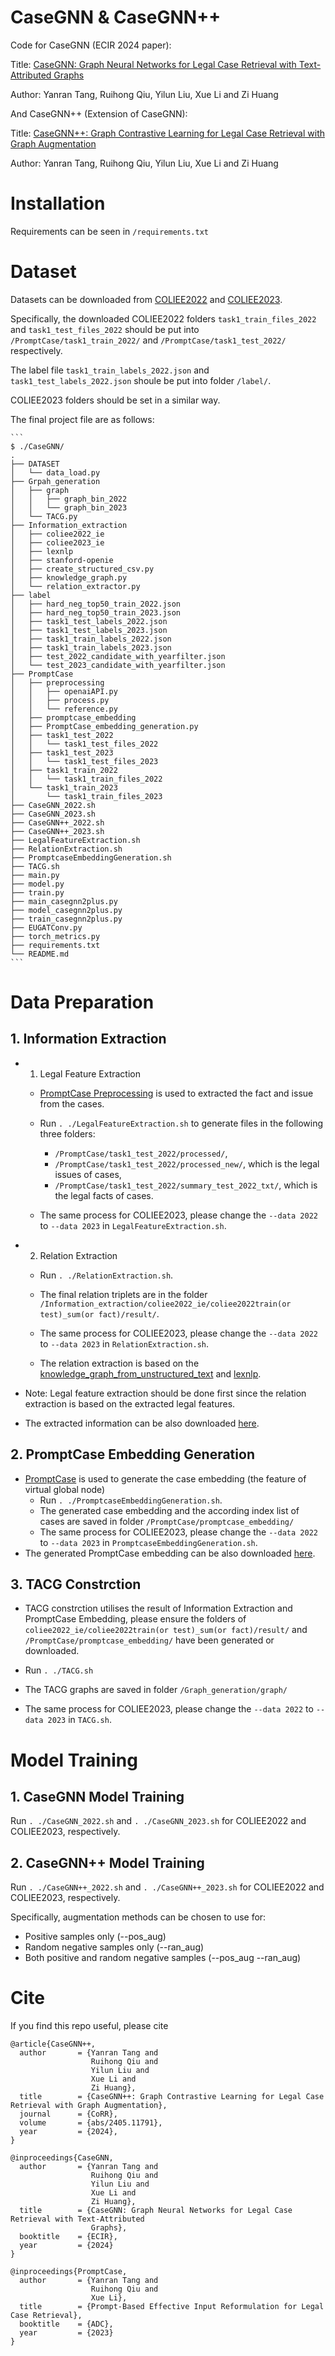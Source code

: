 # CaseGNN & CaseGNN++
Code for CaseGNN (ECIR 2024 paper):

Title: [CaseGNN: Graph Neural Networks for Legal Case Retrieval with Text-Attributed Graphs](https://arxiv.org/abs/2312.11229)

Author: Yanran Tang, Ruihong Qiu, Yilun Liu, Xue Li and Zi Huang

And CaseGNN++ (Extension of CaseGNN):

Title: [CaseGNN++: Graph Contrastive Learning for Legal Case Retrieval with Graph Augmentation](https://arxiv.org/abs/2405.11791)

Author: Yanran Tang, Ruihong Qiu, Yilun Liu, Xue Li and Zi Huang

# Installation
Requirements can be seen in `/requirements.txt`

# Dataset
Datasets can be downloaded from [COLIEE2022](https://sites.ualberta.ca/~rabelo/COLIEE2022/) and [COLIEE2023](https://sites.ualberta.ca/~rabelo/COLIEE2023/). 

Specifically, the downloaded COLIEE2022 folders `task1_train_files_2022` and `task1_test_files_2022` should be put into `/PromptCase/task1_train_2022/` and `/PromptCase/task1_test_2022/` respectively. 

The label file `task1_train_labels_2022.json` and `task1_test_labels_2022.json` shoule be put into folder `/label/`. 

COLIEE2023 folders should be set in a similar way. 

The final project file are as follows:

    ```
    $ ./CaseGNN/
    .
    ├── DATASET
    │   └── data_load.py
    ├── Grpah_generation
    │   ├── graph
    │   │   ├── graph_bin_2022
    │   │   └── graph_bin_2023
    │   └── TACG.py
    ├── Information_extraction  
    │   ├── coliee2022_ie    
    │   ├── coliee2023_ie
    │   ├── lexnlp             
    │   ├── stanford-openie
    │   ├── create_structured_csv.py
    │   ├── knowledge_graph.py
    │   └── relation_extractor.py             
    ├── label 
    │   ├── hard_neg_top50_train_2022.json
    │   ├── hard_neg_top50_train_2023.json
    │   ├── task1_test_labels_2022.json            
    │   ├── task1_test_labels_2023.json 
    │   ├── task1_train_labels_2022.json 
    │   ├── task1_train_labels_2023.json 
    │   ├── test_2022_candidate_with_yearfilter.json
    │   └── test_2023_candidate_with_yearfilter.json     
    ├── PromptCase
    │   ├── preprocessing
    │   │   ├── openaiAPI.py
    │   │   ├── process.py
    │   │   └── reference.py
    │   ├── promptcase_embedding
    │   ├── PromptCase_embedding_generation.py
    │   ├── task1_test_2022
    │   │   └── task1_test_files_2022
    │   ├── task1_test_2023
    │   │   └── task1_test_files_2023
    │   ├── task1_train_2022
    │   │   └── task1_train_files_2022
    │   └── task1_train_2023
    │       └── task1_train_files_2023
    ├── CaseGNN_2022.sh
    ├── CaseGNN_2023.sh
    ├── CaseGNN++_2022.sh
    ├── CaseGNN++_2023.sh
    ├── LegalFeatureExtraction.sh
    ├── RelationExtraction.sh
    ├── PromptcaseEmbeddingGeneration.sh
    ├── TACG.sh
    ├── main.py
    ├── model.py
    ├── train.py
    ├── main_casegnn2plus.py
    ├── model_casegnn2plus.py
    ├── train_casegnn2plus.py
    ├── EUGATConv.py
    ├── torch_metrics.py
    ├── requirements.txt
    └── README.md          
    ```

# Data Preparation
## 1. Information Extraction
- 1. Legal Feature Extraction

    - [PromptCase Preprocessing](https://github.com/yanran-tang/PromptCase?tab=readme-ov-file#preprocessing) is used to extracted the fact and issue from the cases. 

    - Run `. ./LegalFeatureExtraction.sh` to generate files in the following three folders:
        - `/PromptCase/task1_test_2022/processed/`, 
        - `/PromptCase/task1_test_2022/processed_new/`, which is the legal issues of cases, 
        - `/PromptCase/task1_test_2022/summary_test_2022_txt/`, which is the legal facts of cases. 
    
    - The same process for COLIEE2023, please change the `--data 2022` to `--data 2023` in `LegalFeatureExtraction.sh`.


- 2. Relation Extraction
    - Run `. ./RelationExtraction.sh`.

    - The final relation triplets are in the folder `/Information_extraction/coliee2022_ie/coliee2022train(or test)_sum(or fact)/result/`.

    - The same process for COLIEE2023, please change the `--data 2022` to `--data 2023` in `RelationExtraction.sh`.

    - The relation extraction is based on the [knowledge_graph_from_unstructured_text](https://github.com/varun196/knowledge_graph_from_unstructured_text) and [lexnlp](https://github.com/LexPredict/lexpredict-lexnlp/tree/master/lexnlp).

- Note: Legal feature extraction should be done first since the relation extraction is based on the extracted legal features.

- The extracted information can be also downloaded [here](https://drive.google.com/drive/folders/1Ck1KecF28xqsjDZK1fqVGF3BozmSsAb7?usp=sharing).


## 2. PromptCase Embedding Generation
- [PromptCase](https://github.com/yanran-tang/PromptCase/blob/main/PromptCase_model.py) is used to generate the case embedding (the feature of virtual global node)
    - Run `. ./PromptcaseEmbeddingGeneration.sh`. 
    - The generated case embedding and the according index list of cases are saved in folder `/PromptCase/promptcase_embedding/`
    - The same process for COLIEE2023, please change the `--data 2022` to `--data 2023` in `PromptcaseEmbeddingGeneration.sh`.
- The generated PromptCase embedding can be also downloaded [here](https://drive.google.com/drive/folders/1TYc3RM6vbldQNmM5aNawdYy-tFS6IWbu?usp=sharing).


## 3. TACG Constrction
- TACG constrction utilises the result of Information Extraction and PromptCase Embedding, please ensure the folders of  `coliee2022_ie/coliee2022train(or test)_sum(or fact)/result/` and `/PromptCase/promptcase_embedding/` have been generated or downloaded.
- Run `. ./TACG.sh`
- The TACG graphs are saved in folder `/Graph_generation/graph/`

- The same process for COLIEE2023, please change the `--data 2022` to `--data 2023` in `TACG.sh`.


# Model Training
## 1. CaseGNN Model Training
Run `. ./CaseGNN_2022.sh` and `. ./CaseGNN_2023.sh` for COLIEE2022 and COLIEE2023, respectively.

## 2. CaseGNN++ Model Training
Run `. ./CaseGNN++_2022.sh` and `. ./CaseGNN++_2023.sh` for COLIEE2022 and COLIEE2023, respectively.

Specifically, augmentation methods can be chosen to use for: 
- Positive samples only (--pos_aug)
- Random negative samples only (--ran_aug)
- Both positive and random negative samples (--pos_aug --ran_aug)

# Cite
If you find this repo useful, please cite
```
@article{CaseGNN++,
  author       = {Yanran Tang and
                  Ruihong Qiu and
                  Yilun Liu and
                  Xue Li and
                  Zi Huang},
  title        = {CaseGNN++: Graph Contrastive Learning for Legal Case Retrieval with Graph Augmentation},
  journal      = {CoRR},
  volume       = {abs/2405.11791},
  year         = {2024},
}

@inproceedings{CaseGNN,
  author       = {Yanran Tang and
                  Ruihong Qiu and
                  Yilun Liu and
                  Xue Li and
                  Zi Huang},
  title        = {CaseGNN: Graph Neural Networks for Legal Case Retrieval with Text-Attributed
                  Graphs},
  booktitle    = {ECIR},
  year         = {2024}
}

@inproceedings{PromptCase,
  author       = {Yanran Tang and
                  Ruihong Qiu and
                  Xue Li},
  title        = {Prompt-Based Effective Input Reformulation for Legal Case Retrieval},
  booktitle    = {ADC},
  year         = {2023}
}
```